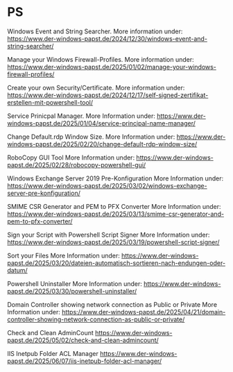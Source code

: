 # PS
Windows Event and String Searcher.
More information under: https://www.der-windows-papst.de/2024/12/30/windows-event-and-string-searcher/

Manage your Windows Firewall-Profiles.
More information under: https://www.der-windows-papst.de/2025/01/02/manage-your-windows-firewall-profiles/

Create your own Security/Certificate.
More information under: https://www.der-windows-papst.de/2024/12/17/self-signed-zertifikat-erstellen-mit-powershell-tool/

Service Prinicpal Manager.
More Information under: https://www.der-windows-papst.de/2025/01/04/service-principal-name-manager/

Change Default.rdp Window Size.
More Information under: https://www.der-windows-papst.de/2025/02/20/change-default-rdp-window-size/

RoboCopy GUI Tool
More Information under: https://www.der-windows-papst.de/2025/02/28/robocopy-powershell-gui/

Windows Exchange Server 2019 Pre-Konfiguration
More Information under: https://www.der-windows-papst.de/2025/03/02/windows-exchange-server-pre-konfiguration/

SMIME CSR Generator and PEM to PFX Converter
More Information under: https://www.der-windows-papst.de/2025/03/13/smime-csr-generator-and-pem-to-pfx-converter/

Sign your Script with Powershell Script Signer
More Information under: https://www.der-windows-papst.de/2025/03/19/powershell-script-signer/

Sort your Files
More Information under: https://www.der-windows-papst.de/2025/03/20/dateien-automatisch-sortieren-nach-endungen-oder-datum/

Powershell Uninstaller
More Information under: https://www.der-windows-papst.de/2025/03/30/powershell-uninstaller/

Domain Controller showing network connection as Public or Private
More Information under: https://www.der-windows-papst.de/2025/04/21/domain-controller-showing-network-connection-as-public-or-private/

Check and Clean AdminCount
https://www.der-windows-papst.de/2025/05/02/check-and-clean-admincount/

IIS Inetpub Folder ACL Manager
https://www.der-windows-papst.de/2025/06/07/iis-inetpub-folder-acl-manager/
